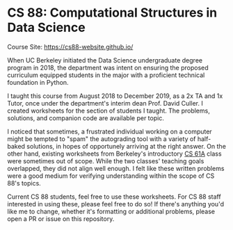 # CS 88: Computational Structures in Data Science
Course Site: https://cs88-website.github.io/

When UC Berkeley initiated the Data Science undergraduate degree program in 2018, the department was intent on ensuring the proposed curriculum equipped students in the major with a proficient technical foundation in Python.

I taught this course from August 2018 to December 2019, as a 2x TA and 1x Tutor, once under the department's interim dean Prof. David Culler. I created worksheets for the section of students I taught. The problems, solutions, and companion code are available per topic.

I noticed that sometimes, a frustrated individual working on a computer might be tempted to "spam" the autograding tool with a variety of half-baked solutions, in hopes of opportunely arriving at the right answer. On the other hand, existing worksheets from Berkeley's introductory [CS 61A](https://cs61a.org/) class were sometimes out of scope. While the two classes' teaching goals overlapped, they did not align well enough. I felt like these written problems were a good medium for verifying understanding within the scope of CS 88's topics.

Current CS 88 students, feel free to use these worksheets. For CS 88 staff interested in using these, please feel free to do so! If there's anything you'd like me to change, whether it's formatting or additional problems, please open a PR or issue on this repository.

